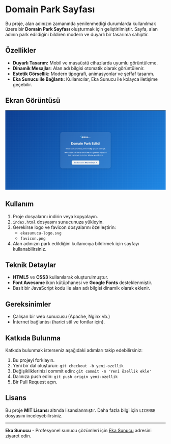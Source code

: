# Domain Park Sayfası

Bu proje, alan adınızın zamanında yenilenmediği durumlarda kullanılmak üzere bir **Domain Park Sayfası** oluşturmak için geliştirilmiştir. Sayfa, alan adının park edildiğini bildiren modern ve duyarlı bir tasarıma sahiptir.

## Özellikler

- **Duyarlı Tasarım:** Mobil ve masaüstü cihazlarda uyumlu görüntüleme.
- **Dinamik Mesajlar:** Alan adı bilgisi otomatik olarak görüntülenir.
- **Estetik Görsellik:** Modern tipografi, animasyonlar ve şeffaf tasarım.
- **Eka Sunucu ile Bağlantı:** Kullanıcılar, Eka Sunucu ile kolayca iletişime geçebilir.

## Ekran Görüntüsü

![Domain Park Sayfası Örneği](Screenshot.png)

## Kullanım

1. Proje dosyalarını indirin veya kopyalayın.
2. `index.html` dosyasını sunucunuza yükleyin.
3. Gerekirse logo ve favicon dosyalarını özelleştirin:
    - `ekasunucu-logo.svg`
    - `favicon.png`
4. Alan adınızın park edildiğini kullanıcıya bildirmek için sayfayı kullanabilirsiniz.

## Teknik Detaylar

- **HTML5** ve **CSS3** kullanılarak oluşturulmuştur.
- **Font Awesome** ikon kütüphanesi ve **Google Fonts** desteklenmiştir.
- Basit bir JavaScript kodu ile alan adı bilgisi dinamik olarak eklenir.

## Gereksinimler

- Çalışan bir web sunucusu (Apache, Nginx vb.)
- İnternet bağlantısı (harici stil ve fontlar için).

## Katkıda Bulunma

Katkıda bulunmak isterseniz aşağıdaki adımları takip edebilirsiniz:

1. Bu projeyi forklayın.
2. Yeni bir dal oluşturun: `git checkout -b yeni-ozellik`
3. Değişikliklerinizi commit edin: `git commit -m 'Yeni özellik ekle'`
4. Dalınıza push edin: `git push origin yeni-ozellik`
5. Bir Pull Request açın.

## Lisans

Bu proje **MIT Lisansı** altında lisanslanmıştır. Daha fazla bilgi için `LICENSE` dosyasını inceleyebilirsiniz.

---

**Eka Sunucu** - Profesyonel sunucu çözümleri için [Eka Sunucu](https://www.ekasunucu.com) adresini ziyaret edin.
